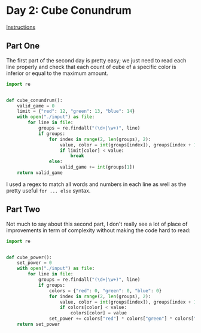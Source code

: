 # Day 2: Cube Conundrum

[Instructions](https://adventofcode.com/2023/day/2)

## Part One

The first part of the second day is pretty easy; we just need to read each line properly and check that each count of cube of a specific color is inferior or equal to the maximum amount.
```python
import re


def cube_conundrum():
    valid_game = 0
    limit = {"red": 12, "green": 13, "blue": 14}
    with open("./input") as file:
        for line in file:
            groups = re.findall("(\d+|\w+)", line)
            if groups:
                for index in range(2, len(groups), 2):
                    value, color = int(groups[index]), groups[index + 1]
                    if limit[color] < value:
                        break
                else:
                    valid_game += int(groups[1])
    return valid_game

```
I used a regex to match all words and numbers in each line as well as the pretty useful `for ... else` syntax.

## Part Two

Not much to say about this second part, I don't really see a lot of place of improvements in term of complexity without making the code hard to read:

```python
import re


def cube_power():
    set_power = 0
    with open("./input") as file:
        for line in file:
            groups = re.findall("(\d+|\w+)", line)
            if groups:
                colors = {"red": 0, "green": 0, "blue": 0}
                for index in range(2, len(groups), 2):
                    value, color = int(groups[index]), groups[index + 1]
                    if colors[color] < value:
                        colors[color] = value
                set_power += colors["red"] * colors["green"] * colors["blue"]
    return set_power

```
